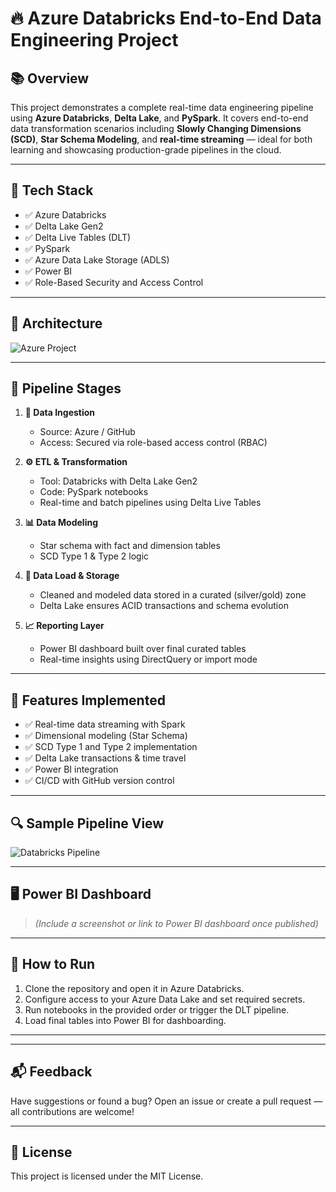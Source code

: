 # 🔥 Azure Databricks End-to-End Data Engineering Project

## 📚 Overview

This project demonstrates a complete real-time data engineering pipeline using **Azure Databricks**, **Delta Lake**, and **PySpark**. It covers end-to-end data transformation scenarios including **Slowly Changing Dimensions (SCD)**, **Star Schema Modeling**, and **real-time streaming** — ideal for both learning and showcasing production-grade pipelines in the cloud.

---

## 🧰 Tech Stack

- ✅ Azure Databricks
- ✅ Delta Lake Gen2
- ✅ Delta Live Tables (DLT)
- ✅ PySpark
- ✅ Azure Data Lake Storage (ADLS)
- ✅ Power BI
- ✅ Role-Based Security and Access Control

---

## 🧱 Architecture

![Azure Project](https://github.com/user-attachments/assets/58d6a722-c7e1-4cbd-a661-267ba9bbe7b9)

---

## 🔄 Pipeline Stages

1. **🔐 Data Ingestion**  
   - Source: Azure / GitHub  
   - Access: Secured via role-based access control (RBAC)

2. **⚙️ ETL & Transformation**  
   - Tool: Databricks with Delta Lake Gen2  
   - Code: PySpark notebooks  
   - Real-time and batch pipelines using Delta Live Tables

3. **📊 Data Modeling**  
   - Star schema with fact and dimension tables  
   - SCD Type 1 & Type 2 logic

4. **🏦 Data Load & Storage**  
   - Cleaned and modeled data stored in a curated (silver/gold) zone  
   - Delta Lake ensures ACID transactions and schema evolution

5. **📈 Reporting Layer**  
   - Power BI dashboard built over final curated tables  
   - Real-time insights using DirectQuery or import mode

---

## 🚀 Features Implemented

- ✅ Real-time data streaming with Spark
- ✅ Dimensional modeling (Star Schema)
- ✅ SCD Type 1 and Type 2 implementation
- ✅ Delta Lake transactions & time travel
- ✅ Power BI integration
- ✅ CI/CD with GitHub version control

---

## 🔍 Sample Pipeline View

![Databricks Pipeline](https://github.com/user-attachments/assets/e65105ac-6ee9-4a9a-b130-cf519b7d3312)

---

## 🖥️ Power BI Dashboard

> *(Include a screenshot or link to Power BI dashboard once published)*

---

## 🧪 How to Run

1. Clone the repository and open it in Azure Databricks.
2. Configure access to your Azure Data Lake and set required secrets.
3. Run notebooks in the provided order or trigger the DLT pipeline.
4. Load final tables into Power BI for dashboarding.

---


---

## 📬 Feedback

Have suggestions or found a bug? Open an issue or create a pull request — all contributions are welcome!

---

## 📄 License

This project is licensed under the MIT License.


